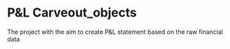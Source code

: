 # P&L Carveout_objects
The project with the aim to create P&L statement based on the raw financial data
